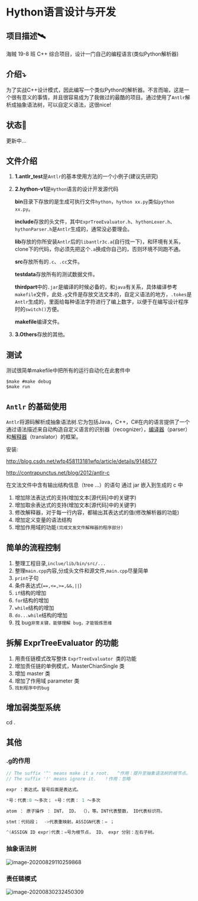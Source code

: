 # Hython语言设计与开发

## 项目描述:artificial_satellite:

海贼 19-8 班 C++ 综合项目，设计一门自己的编程语言(类似Python解析器)

## 介绍:arrow_heading_down:

为了实战C++设计模式，因此编写一个类似Python的解析器。不言而喻，这是一个很有意义的事情，并且很容易成为了我做过的最酷的项目。通过使用了`Antlr`解析成抽象语法树，可以自定义语法，这很nice!

## 状态:statue_of_liberty:

更新中...

## 文件介绍

1. **1.antlr_test**是`Antlr`的基本使用方法的一个小例子(建议先研究)

2. **2.hython-v1**是`Hython`语言的设计开发源代码

   **bin**目录下存放的是生成可执行文件`hython`，`hython xx.py`类似`python xx.py`。

   **include**存放的头文件，其中`ExprTreeEvaluator.h`、`hythonLexer.h`、`hythonParser.h`是`Antlr`生成的，通常没必要理会。

   **lib**存放的你所安装`Antlr`后的`libantlr3c.a`(自行找一下)，和环境有关系，clone下的代码，你必须先把这个`.a`换成你自己的，否则环境不同跑不通。

   **src**存放所有的`.c`、`.cc`文件。

   **testdata**存放所有的测试数据文件。

   **thirdpart**中的`.jar`是编译的时候必备的，和`java`有关系，具体编译参考`makefile`文件，此处`.g`文件是存放文法文本的，自定义语法的地方，`.tokes`是`Antlr`生成的，里面给每种语法字符进行了编上数字，以便于在编写设计程序时的`switch()`方便。

   **makefile**编译文件。
   
3. **3.Others**存放的其他。

## 测试

测试很简单makefile中把所有的运行自动化在此套件中

```shell
$make #make debug
$make run
```

##  `Antlr` 的基础使用

`Antlr`将源码解析成抽象语法树.它为包括Java，C++，C#在内的语言提供了一个通过语法描述来自动构造自定义语言的识别器（recognizer），[编译器](https://baike.baidu.com/item/编译器/8853067)（parser）和[解释器](https://baike.baidu.com/item/解释器/10418965)（translator）的框架。

安装:

http://blog.csdn.net/wfp458113181wfp/article/details/9148577

http://contrapunctus.net/blog/2012/antlr-c

在文法文件中含有输出结构信息（tree ...）的语句 通过 jar 嵌入到生成的 c 中

1. 增加除法表达式的支持(增加文本[源代码]中的关键字)
2. 增加取余表达式的支持(增加文本[源代码]中的关键字)
3. 修改解释器，对于每一行内容，都输出其表达式的值(修改解析器的功能)
4. 增加定义变量的语法结构
5. 增加作用域的功能`(完成文发文件解释器的程序部分)`

## 简单的流程控制

1. 整理工程目录,`inclue/lib/bin/src/...`
2. 整理`main.cpp`内容,分成头文件和源文件,`main.cpp`尽量简单
3. `print`子句
4. 条件表达式(`==,<=,>=,&&,||`)
5. `if`结构的增加
6. `for`结构的增加
7. `while`结构的增加
8. `do...while`结构的增加
9. 找 bug`非常关键，能够理解 bug，才能锻炼思维`

## 拆解 ExprTreeEvaluator 的功能

1. 用责任链模式改写整体 `ExprTreeEvaluator `类的功能
2. 增加责任链的单例模式，MasterChianSingle 类
3. 增加 master 类
4. 增加了作用域 parameter 类
5. `找到程序中的bug`

## 增加弱类型系统

cd .

## 其他

### **.g的作用**

```c
// The suffix '^' means make it a root.   ^作用：提升至抽象语法树的根节点。
// The suffix '!' means ignore it.   ！作用：忽略

expr ：表达式。冒号后面是表达式。

*号：代表:0 ～多次； +号：代表： 1 ～多次

atom ： 原子操作 ： INT， ID， （），等。INT代表整数， ID代表标识符。

stmt：代码段；  ->代表重映射。ASSIGN代表：= ；

^(ASSIGN ID expr)代表：=号为根节点， ID， expr 分别：左右子树。
```

### 抽象语法树

![image-20200829110259868](http://test-fangsong-imgsubmit.oss-cn-beijing.aliyuncs.com/img/image-20200829110259868.png)

### 责任链模式

![image-20200830232450309](http://test-fangsong-imgsubmit.oss-cn-beijing.aliyuncs.com/img/image-20200830232450309.png)

